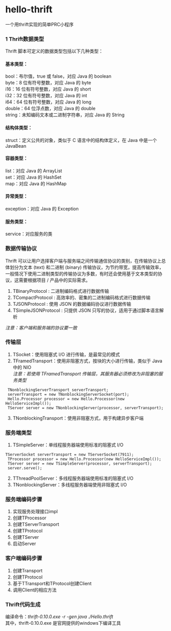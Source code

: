 # hello-thrift
一个用thrift实现的简单PRC小程序

### 1 Thrift数据类型
Thrift 脚本可定义的数据类型包括以下几种类型：
#### 基本类型：
bool：布尔值，true 或 false，对应 Java 的 boolean  
byte：8 位有符号整数，对应 Java 的 byte  
i16：16 位有符号整数，对应 Java 的 short  
i32：32 位有符号整数，对应 Java 的 int  
i64：64 位有符号整数，对应 Java 的 long  
double：64 位浮点数，对应 Java 的 double  
string：未知编码文本或二进制字符串，对应 Java 的 String  
#### 结构体类型：
struct：定义公共的对象，类似于 C 语言中的结构体定义，在 Java 中是一个 JavaBean
#### 容器类型：
list：对应 Java 的 ArrayList  
set：对应 Java 的 HashSet  
map：对应 Java 的 HashMap  
#### 异常类型：
exception：对应 Java 的 Exception
#### 服务类型：
service：对应服务的类

### 数据传输协议
Thrift 可以让用户选择客户端与服务端之间传输通信协议的类别，在传输协议上总体划分为文本 (text) 和二进制 (binary) 传输协议，为节约带宽，提高传输效率，一般情况下使用二进制类型的传输协议为多数，有时还会使用基于文本类型的协议，这需要根据项目 / 产品中的实际需求。  
1. TBinaryProtocol : 二进制编码格式进行数据传输  
2. TCompactProtocol : 高效率的、密集的二进制编码格式进行数据传输  
3. TJSONProtocol : 使用 JSON 的数据编码协议进行数据传输  
4. TSimpleJSONProtocol : 只提供 JSON 只写的协议，适用于通过脚本语言解析  

*注意：客户端和服务端的协议要一致*  

### 传输层
1. TSocket：使用阻塞式 I/O 进行传输，是最常见的模式  
2. TFramedTransport：使用非阻塞方式，按块的大小进行传输，类似于 Java 中的 NIO  
*注意：若使用 TFramedTransport 传输层，其服务器必须修改为非阻塞的服务类型*
```
 TNonblockingServerTransport serverTransport; 
 serverTransport = new TNonblockingServerSocket(port); 
 Hello.Processor processor = new Hello.Processor(new HelloServiceImpl()); 
 TServer server = new TNonblockingServer(processor, serverTransport);
```
3. TNonblockingTransport：使用非阻塞方式，用于构建异步客户端
### 服务端类型
1. TSimpleServer：单线程服务器端使用标准的阻塞式 I/O  
```
TServerSocket serverTransport = new TServerSocket(7911); 
 TProcessor processor = new Hello.Processor(new HelloServiceImpl()); 
 TServer server = new TSimpleServer(processor, serverTransport); 
 server.serve();
```
2. TThreadPoolServer：多线程服务器端使用标准的阻塞式 I/O  
3. TNonblockingServer：多线程服务器端使用非阻塞式 I/O  

### 服务端编码步骤
1. 实现服务处理接口impl
2. 创建TProcessor
3. 创建TServerTransport
4. 创建TProtocol
5. 创建TServer
6. 启动Server

### 客户端编码步骤
1. 创建Transport
2. 创建TProtocol
3. 基于TTransport和TProtocol创建Client
4. 调用Client的相应方法

### Thrift代码生成  
编译命令：*thrift-0.10.0.exe -r -gen java ./Hello.thrift*  
其中，thrift-0.10.0.exe 是官网提供的windows下编译工具

